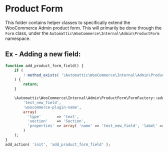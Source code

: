 # Product Form

This folder contains helper classes to specifically extend the WooCommerce Admin product form.
This will primarily be done through the `Form` class, under the `Automattic\WooCommerce\Internal\Admin\ProductForm` namespace.

## Ex - Adding a new field:

```php
function add_product_form_field() {
    if (
        ! method_exists( '\Automattic\WooCommerce\Internal\Admin\ProductForm\FormFactory', 'add_field' )
    ) {
        return;
    }

    \Automattic\WooCommerce\Internal\Admin\ProductForm\FormFactory::add_field(
        'test_new_field',
        'woocommerce-plugin-name',
        array(
          'type'       => 'text',
          'section'    => 'Section',
          'properties' => array( 'name' => 'test_new_field', 'label' => 'Test New Field' ),
        )
    );
}
add_action( 'init', 'add_product_form_field' );
```
